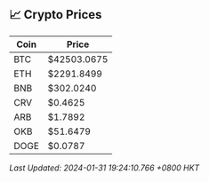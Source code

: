 ## 📈 Crypto Prices

| Coin | Price |
| ---- | ----- |
| BTC | $42503.0675 |
| ETH | $2291.8499 |
| BNB | $302.0240 |
| CRV | $0.4625 |
| ARB | $1.7892 |
| OKB | $51.6479 |
| DOGE | $0.0787 |

_Last Updated: 2024-01-31 19:24:10.766 +0800 HKT_